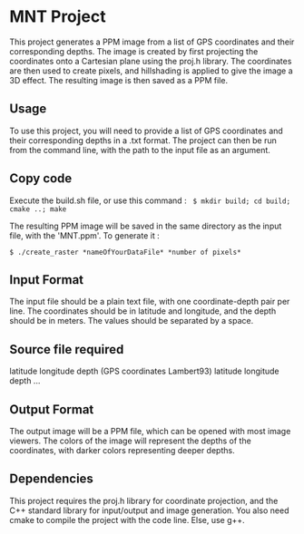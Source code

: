 # MNT Project
This project generates a PPM image from a list of GPS coordinates and their corresponding depths. The image is created by first projecting the coordinates onto a Cartesian plane using the proj.h library. The coordinates are then used to create pixels, and hillshading is applied to give the image a 3D effect. The resulting image is then saved as a PPM file.

## Usage
To use this project, you will need to provide a list of GPS coordinates and their corresponding depths in a .txt format. The project can then be run from the command line, with the path to the input file as an argument.

## Copy code
Execute the build.sh file, or use this command :
    ```
    $ mkdir build; cd build; cmake ..; make```
    
The resulting PPM image will be saved in the same directory as the input file, with the 'MNT.ppm'.
To generate it : 

   
    $ ./create_raster *nameOfYourDataFile* *number of pixels*
  

## Input Format
The input file should be a plain text file, with one coordinate-depth pair per line. The coordinates should be in latitude and longitude, and the depth should be in meters. The values should be separated by a space.

## Source file required
latitude longitude depth   (GPS coordinates Lambert93)
latitude longitude depth
...
 ## Output Format
The output image will be a PPM file, which can be opened with most image viewers. The colors of the image will represent the depths of the coordinates, with darker colors representing deeper depths.

## Dependencies
This project requires the proj.h library for coordinate projection, and the C++ standard library for input/output and image generation.
You also need cmake to compile the project with the code line. Else, use g++.

